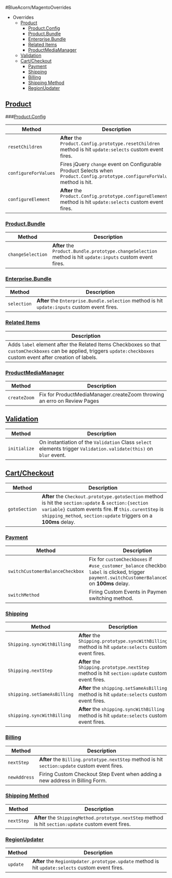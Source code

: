 #BlueAcorn/MagentoOverrides

* Overrides
	* [Product](#product)
		* [Product.Config](#config)
		* [Product.Bundle](#bundle)
		* [Enterprise.Bundle](#enterprisebundle)
		* [Related Items](#related)
		* [ProductMediaManager](#productmediamanager)
	* [Validation](#validation)
	* [Cart/Checkout](#checkout)
		* [Payment](#payment)
		* [Shipping](#shipping)
		* [Billing](#billing)
		* [Shipping Method](#shippingmethod)
		* [RegionUpdater](#region)
		
## [Product](id:product)

###[Product.Config](id:config)


| Method | Description |
|--------|-------------|
| `resetChildren` | **After** the `Product.Config.prototype.resetChildren` method is hit `update:selects` custom event fires. |
| `configureForValues` | Fires jQuery `change` event on Configurable Product Selects when `Product.Config.prototype.configureForValues` method is hit. |
| `configureElement` | **After** the `Product.Config.prototype.configureElement` method is hit `update:selects` custom event fires. |

### [Product.Bundle](id:bundle)

| Method | Description |
|--------|-------------|
| `changeSelection` | **After** the `Product.Bundle.prototype.changeSelection` method is hit `update:inputs` custom event fires. |

### [Enterprise.Bundle](id:enterprisebundle)


| Method | Description |
|--------|-------------|
| `selection` | **After** the `Enterprise.Bundle.selection` method is hit `update:inputs` custom event fires. |

### [Related Items](id:related)


| Description |
|-------------|
| Adds `label` element after the Related Items Checkboxes so that `customCheckboxes` can be applied, triggers `update:checkboxes` custom event after creation of labels. |

### [ProductMediaManager](id:productmediamanager)


| Method | Description |
|--------|-------------|
| `createZoom` | Fix for ProductMediaManager.createZoom throwing an erro on Review Pages |

## [Validation](id:validation)

| Method | Description |
|--------|-------------|
| `initialize` | On instantiation of the `Validation` Class `select` elements trigger `Validation.validate(this)` on `blur` event. |

## [Cart/Checkout](id:checkout)

| Method | Description |
|--------|-------------|
| `gotoSection` | **After** the `Checkout.prototype.gotoSection` method is hit the `section:update` & `section:{section variable}` custom events fire. **If** `this.curentStep` is `shipping_method`, `section:update` triggers on a **100ms** delay. |

### [Payment](id:payment)

| Method | Description |
|--------|-------------|
| `switchCustomerBalanceCheckbox` | Fix for `customCheckboxes` if `#use_customer_balance` checkbox's `label` is clicked, trigger `payment.switchCustomerBalanceCheckbox` on **100ms** delay. |
| `switchMethod` |Firing Custom Events in Payment when switching method. |

### [Shipping](id:shipping)

| Method | Description |
|--------|-------------|
| `Shipping.syncWithBilling` | **After** the `Shipping.prototype.syncWithBilling` method is hit `update:selects` custom event fires. |
| `Shipping.nextStep` | **After** the `Shipping.prototype.nextStep` method is hit `section:update` custom event fires. |
| `shipping.setSameAsBilling` | **After** the `shipping.setSameAsBilling` method is hit `update:selects` custom event fires. |
| `shipping.syncWithBilling` | **After** the `shipping.syncWithBilling` method is hit `update:selects` custom event fires. |

### [Billing](id:billing)

| Method | Description |
|--------|-------------|
| `nextStep` | **After** the `Billing.prototype.nextStep` method is hit `section:update` custom event fires. |
| `newAddress` | Firing Custom Checkout Step Event when adding a new address in Billing Form. |

### [Shipping Method](id:shippingmethod)

| Method | Description |
|--------|-------------|
| `nextStep` | **After** the `ShippingMethod.prototype.nextStep` method is hit `section:update` custom event fires. |

### [RegionUpdater](id:region)

| Method | Description |
|--------|-------------|
| `update` | **After** the `RegionUpdater.prototype.update` method is hit `update:selects` custom event fires. |
